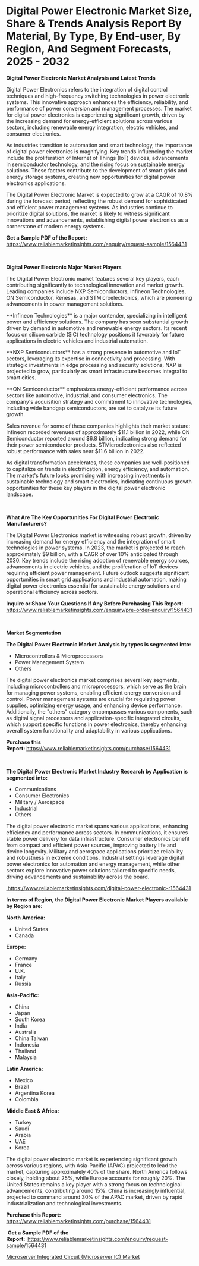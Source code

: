 <p><h1>Digital Power Electronic Market Size, Share & Trends Analysis Report By Material, By Type, By End-user, By Region, And Segment Forecasts, 2025 - 2032</h1></p><p><strong>Digital Power Electronic Market Analysis and Latest Trends</strong></p>
<p><p>Digital Power Electronics refers to the integration of digital control techniques and high-frequency switching technologies in power electronic systems. This innovative approach enhances the efficiency, reliability, and performance of power conversion and management processes. The market for digital power electronics is experiencing significant growth, driven by the increasing demand for energy-efficient solutions across various sectors, including renewable energy integration, electric vehicles, and consumer electronics.</p><p>As industries transition to automation and smart technology, the importance of digital power electronics is magnifying. Key trends influencing the market include the proliferation of Internet of Things (IoT) devices, advancements in semiconductor technology, and the rising focus on sustainable energy solutions. These factors contribute to the development of smart grids and energy storage systems, creating new opportunities for digital power electronics applications.</p><p>The Digital Power Electronic Market is expected to grow at a CAGR of 10.8% during the forecast period, reflecting the robust demand for sophisticated and efficient power management systems. As industries continue to prioritize digital solutions, the market is likely to witness significant innovations and advancements, establishing digital power electronics as a cornerstone of modern energy systems.</p></p>
<p><strong>Get a Sample PDF of the Report:&nbsp;</strong> <a href="https://www.reliablemarketinsights.com/enquiry/request-sample/1564431?utm_campaign=2292&utm_medium=2&utm_source=Github&utm_content=ia&utm_term=12022025&utm_id=digital-power-electronic">https://www.reliablemarketinsights.com/enquiry/request-sample/1564431</a></p>
<p>&nbsp;</p>
<p><strong>Digital Power Electronic Major Market Players</strong></p>
<p><p>The Digital Power Electronic market features several key players, each contributing significantly to technological innovation and market growth. Leading companies include NXP Semiconductors, Infineon Technologies, ON Semiconductor, Renesas, and STMicroelectronics, which are pioneering advancements in power management solutions.</p><p>**Infineon Technologies** is a major contender, specializing in intelligent power and efficiency solutions. The company has seen substantial growth driven by demand in automotive and renewable energy sectors. Its recent focus on silicon carbide (SiC) technology positions it favorably for future applications in electric vehicles and industrial automation.</p><p>**NXP Semiconductors** has a strong presence in automotive and IoT sectors, leveraging its expertise in connectivity and processing. With strategic investments in edge processing and security solutions, NXP is projected to grow, particularly as smart infrastructure becomes integral to smart cities.</p><p>**ON Semiconductor** emphasizes energy-efficient performance across sectors like automotive, industrial, and consumer electronics. The company's acquisition strategy and commitment to innovative technologies, including wide bandgap semiconductors, are set to catalyze its future growth.</p><p>Sales revenue for some of these companies highlights their market stature: Infineon recorded revenues of approximately $11.1 billion in 2022, while ON Semiconductor reported around $6.8 billion, indicating strong demand for their power semiconductor products. STMicroelectronics also reflected robust performance with sales near $11.6 billion in 2022.</p><p>As digital transformation accelerates, these companies are well-positioned to capitalize on trends in electrification, energy efficiency, and automation. The market's future looks promising with increasing investments in sustainable technology and smart electronics, indicating continuous growth opportunities for these key players in the digital power electronic landscape.</p></p>
<p>&nbsp;</p>
<p><strong>What Are The Key Opportunities For Digital Power Electronic Manufacturers?</strong></p>
<p><p>The Digital Power Electronics market is witnessing robust growth, driven by increasing demand for energy efficiency and the integration of smart technologies in power systems. In 2023, the market is projected to reach approximately $9 billion, with a CAGR of over 10% anticipated through 2030. Key trends include the rising adoption of renewable energy sources, advancements in electric vehicles, and the proliferation of IoT devices requiring efficient power management. Future outlook suggests significant opportunities in smart grid applications and industrial automation, making digital power electronics essential for sustainable energy solutions and operational efficiency across sectors.</p></p>
<p><strong>Inquire or Share Your Questions If Any Before Purchasing This Report:</strong> <a href="https://www.reliablemarketinsights.com/enquiry/pre-order-enquiry/1564431?utm_campaign=2292&utm_medium=2&utm_source=Github&utm_content=ia&utm_term=12022025&utm_id=digital-power-electronic">https://www.reliablemarketinsights.com/enquiry/pre-order-enquiry/1564431</a></p>
<p>&nbsp;</p>
<p><strong>Market Segmentation</strong></p>
<p><strong>The Digital Power Electronic Market Analysis by types is segmented into:</strong></p>
<p><ul><li>Microcontrollers & Microprocessors</li><li>Power Management System</li><li>Others</li></ul></p>
<p><p>The digital power electronics market comprises several key segments, including microcontrollers and microprocessors, which serve as the brain for managing power systems, enabling efficient energy conversion and control. Power management systems are crucial for regulating power supplies, optimizing energy usage, and enhancing device performance. Additionally, the "others" category encompasses various components, such as digital signal processors and application-specific integrated circuits, which support specific functions in power electronics, thereby enhancing overall system functionality and adaptability in various applications.</p></p>
<p><strong>Purchase this Report:&nbsp;</strong><a href="https://www.reliablemarketinsights.com/purchase/1564431?utm_campaign=2292&utm_medium=2&utm_source=Github&utm_content=ia&utm_term=12022025&utm_id=digital-power-electronic">https://www.reliablemarketinsights.com/purchase/1564431</a></p>
<p>&nbsp;</p>
<p><strong>The Digital Power Electronic Market Industry Research by Application is segmented into:</strong></p>
<p><ul><li>Communications</li><li>Consumer Electronics</li><li>Military / Aerospace</li><li>Industrial</li><li>Others</li></ul></p>
<p><p>The digital power electronic market spans various applications, enhancing efficiency and performance across sectors. In communications, it ensures stable power delivery for data infrastructure. Consumer electronics benefit from compact and efficient power sources, improving battery life and device longevity. Military and aerospace applications prioritize reliability and robustness in extreme conditions. Industrial settings leverage digital power electronics for automation and energy management, while other sectors explore innovative power solutions tailored to specific needs, driving advancements and sustainability across the board.</p></p>
<p><a href="https://www.reliablemarketinsights.com/digital-power-electronic-r1564431?utm_campaign=2292&utm_medium=2&utm_source=Github&utm_content=ia&utm_term=12022025&utm_id=digital-power-electronic">&nbsp;https://www.reliablemarketinsights.com/digital-power-electronic-r1564431</a></p>
<p><strong>In terms of Region, the Digital Power Electronic Market Players available by Region are:</strong></p>
<p>
    <p> <strong> North America: </strong>
        <ul>
            <li>United States</li>
            <li>Canada</li>
        </ul>
        </p> 
    <p> <strong> Europe: </strong>
        <ul>
            <li>Germany</li>
            <li>France</li>
            <li>U.K.</li>
            <li>Italy</li>
            <li>Russia</li>
        </ul>
        </p> 
    <p> <strong> Asia-Pacific: </strong>
        <ul>
            <li>China</li>
            <li>Japan</li>
            <li>South Korea</li>
            <li>India</li>
            <li>Australia</li>
            <li>China Taiwan</li>
            <li>Indonesia</li>
            <li>Thailand</li>
            <li>Malaysia</li>
        </ul>
        </p> 
    <p> <strong> Latin America: </strong>
        <ul>
            <li>Mexico</li>
            <li>Brazil</li>
            <li>Argentina Korea</li>
            <li>Colombia</li>
        </ul>
        </p> 
    <p> <strong> Middle East & Africa: </strong>
        <ul>
            <li>Turkey</li>
            <li>Saudi</li>
            <li>Arabia</li>
            <li>UAE</li>
            <li>Korea</li>
        </ul>
    </p>
    </p>
<p><p>The digital power electronic market is experiencing significant growth across various regions, with Asia-Pacific (APAC) projected to lead the market, capturing approximately 40% of the share. North America follows closely, holding about 25%, while Europe accounts for roughly 20%. The United States remains a key player with a strong focus on technological advancements, contributing around 15%. China is increasingly influential, projected to command around 30% of the APAC market, driven by rapid industrialization and technological investments.</p></p>
<p><strong>Purchase this Report: </strong><a href="https://www.reliablemarketinsights.com/purchase/1564431?utm_campaign=2292&utm_medium=2&utm_source=Github&utm_content=ia&utm_term=12022025&utm_id=digital-power-electronic">https://www.reliablemarketinsights.com/purchase/1564431</a></p>
<p>&nbsp;<strong>Get a Sample PDF of the Report:&nbsp;&nbsp;</strong><a href="https://www.reliablemarketinsights.com/enquiry/request-sample/1564431?utm_campaign=2292&utm_medium=2&utm_source=Github&utm_content=ia&utm_term=12022025&utm_id=digital-power-electronic">https://www.reliablemarketinsights.com/enquiry/request-sample/1564431</a></p>
<p><strong></strong></p>
<p><p><a href="https://github.com/alberthagorsuch/Market-Research-Report-List-1/blob/main/microserver-integrated-circuit-microserver-ic-market.md?utm_campaign=2292&utm_medium=2&utm_source=Github&utm_content=ia&utm_term=12022025&utm_id=digital-power-electronic">Microserver Integrated Circuit (Microserver IC) Market</a></p></p>